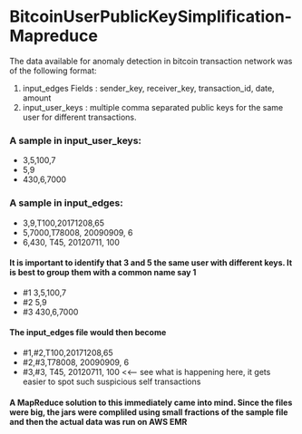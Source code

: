 # BitcoinUserPublicKeySimplification-Mapreduce

The data available for anomaly detection in bitcoin transaction network was of the following format:

1. input_edges
   Fields : sender_key, receiver_key, transaction_id, date, amount
2. input_user_keys : multiple comma separated public keys for the same user for different transactions.

### A sample in input_user_keys:
- 3,5,100,7
- 5,9
- 430,6,7000

### A sample in input_edges:
- 3,9,T100,20171208,65
- 5,7000,T78008, 20090909, 6
- 6,430, T45, 20120711, 100

#### It is important to identify that 3 and 5 the same user with different keys. It is best to group them with a common name say 1

- #1 3,5,100,7
- #2 5,9
- #3 430,6,7000

#### The input_edges file would then become

- #1,#2,T100,20171208,65
- #2,#3,T78008, 20090909, 6
- #3,#3, T45, 20120711, 100 <<-- see what is happening here, it gets easier to spot such suspicious self transactions

#### A MapReduce solution to this immediately came into mind. Since the files were big, the jars were compliled using small fractions of the sample file and then the actual data was run on AWS EMR

 
